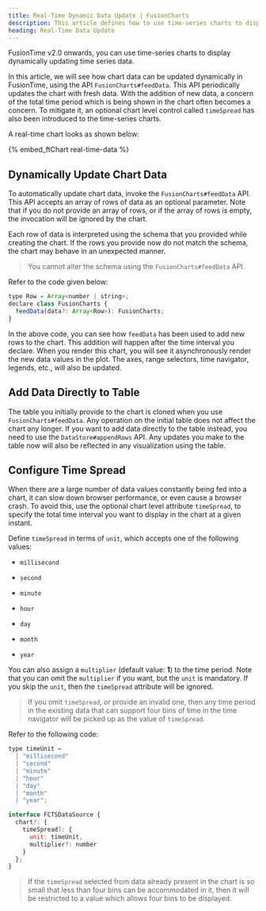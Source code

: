 ```yaml
---
title: Real-Time Dynamic Data Update | FusionCharts
description: This article defines how to use time-series charts to display dynamically updating time series data.
heading: Real-Time Data Update
---
```


FusionTime v2.0 onwards, you can use time-series charts to display dynamically updating time series data.

In this article, we will see how chart data can be updated dynamically in FusionTime, using the API `FusionCharts#feedData`. This API periodically updates the chart with fresh data. With the addition of new data, a concern of the total time period which is being shown in the chart often becomes a concern. To mitigate it, an optional chart level control called `timeSpread` has also been introduced to the time-series charts.

A real-time chart looks as shown below:

{% embed_ftChart real-time-data %}

## Dynamically Update Chart Data

To automatically update chart data, invoke the `FusionCharts#feedData` API. This API accepts an array of rows of data as an optional parameter. Note that if you do not provide an array of rows, or if the array of rows is empty, the invocation will be ignored by the chart.

Each row of data is interpreted using the schema that you provided while creating the chart. If the rows you provide now do not match the schema, the chart may behave in an unexpected manner.

> You cannot alter the schema using the `FusionCharts#feedData` API.

Refer to the code given below:

```javascript
type Row = Array<number | string>;
declare class FusionCharts {
  feedData(data?: Array<Row>): FusionCharts;
}
```

In the above code, you can see how `feedData` has been used to add new rows to the chart. This addition will happen after the time interval you declare. When you render this chart, you will see it asynchronously render the new data values in the plot. The axes, range selectors, time navigator, legends, etc., will also be updated.

## Add Data Directly to Table

The table you initially provide to the chart is cloned when you use `FusionCharts#feedData`. Any operation on the initial table does not affect the chart any longer. If you want to add data directly to the table instead, you need to use the `DataStore#appendRows` API. Any updates you make to the table now will also be reflected in any visualization using the table.

## Configure Time Spread

When there are a large number of data values constantly being fed into a chart, it can slow down browser performance, or even cause a browser crash. To avoid this, use the optional chart level attribute `timeSpread`, to specify the total time interval you want to display in the chart at a given instant.

Define `timeSpread` in terms of `unit`, which accepts one of the following values:

- `millisecond`

- `second`

- `minute`

- `hour`

- `day`

- `month`

- `year`

You can also assign a `multiplier` (default value: **1**) to the time period. Note that you can omit the `multiplier` if you want, but the `unit` is mandatory. If you skip the `unit`, then the `timeSpread` attribute will be ignored.

> If you omit `timeSpread`, or provide an invalid one, then any time period in the existing data that can support four bins of time in the time navigator will be picked up as the value of `timeSpread`.

Refer to the following code:

```javascript
type timeUnit =
  | "millisecond"
  | "second"
  | "minute"
  | "hour"
  | "day"
  | "month"
  | "year";

interface FCTSDataSource {
  chart?: {
    timeSpread?: {
      unit: timeUnit,
      multiplier?: number
    }
  };
}
```

> If the `timeSpread` selected from data already present in the chart is so small that less than four bins can be accommodated in it, then it will be restricted to a value which allows four bins to be displayed.
